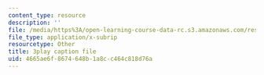 ```yaml
---
content_type: resource
description: ''
file: /media/https%3A/open-learning-course-data-rc.s3.amazonaws.com/res-18-010-a-2020-vision-of-linear-algebra-spring-2020/4665ae6f8674648b1a8cc464c818d76a_GyC3gl6weYo.srt
file_type: application/x-subrip
resourcetype: Other
title: 3play caption file
uid: 4665ae6f-8674-648b-1a8c-c464c818d76a
---
```


